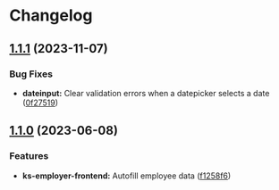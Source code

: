 # Changelog

## [1.1.1](https://github.com/City-of-Helsinki/yjdh/compare/kesaseteli-employer-v1.1.0...kesaseteli-employer-v1.1.1) (2023-11-07)


### Bug Fixes

* **dateinput:** Clear validation errors when a datepicker selects a date ([0f27519](https://github.com/City-of-Helsinki/yjdh/commit/0f27519cda36372c3d6b049c648afa1c3bc34009))

## [1.1.0](https://github.com/City-of-Helsinki/yjdh/compare/kesaseteli-employer-v1.0.0...kesaseteli-employer-v1.1.0) (2023-06-08)


### Features

* **ks-employer-frontend:** Autofill employee data ([f1258f6](https://github.com/City-of-Helsinki/yjdh/commit/f1258f6889ac6dd97fe5e3c621795dbfa2b3a0d8))
